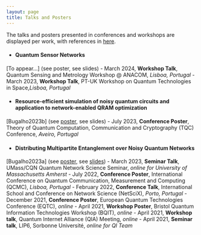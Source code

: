 ```yaml
---
layout: page
title: Talks and Posters
---
```


The talks and posters presented in conferences and workshops are displayed per work, with references in <a href='publications'>here</a>.

- #### Quantum Sensor Networks 
\[To appear...\] (see poster, see slides)
	- March 2024, **Workshop Talk**, Quantum Sensing and Metrology Workshop @ ANACOM, *Lisboa, Portugal*
	- March 2023, **Workshop Talk**, PT-UK Workshop on Quantum Technologies in Space,*Lisboa, Portugal*

- #### Resource-efficient simulation of noisy quantum circuits and application to network-enabled QRAM optimization 
\[Bugalho2023b\] (see <a href='attachments/PosterQRAM.pdf'>poster</a>, see slides)
	- July 2023, **Conference Poster**, Theory of Quantum Computation, Communication and Cryptography (TQC) Conference, *Aveiro, Portugal*

- #### Distributing Multipartite Entanglement over Noisy Quantum Networks 
\[Bugalho2023a\] (see <a href='attachments/PosterDistributing.pdf'>poster</a>, see <a href='attachments/SlidesDistributing.pdf'>slides</a>)
	- March 2023, **Seminar Talk**, UMass/CQN Quantum Network Science Seminar, *online for University of Massachusetts Amherst*
	- July 2022, **Conference Poster**, International Conference on Quantum Communication, Measurement and Computing (QCMC), *Lisboa, Portugal*
	- February 2022, **Conference Talk**, International School and Conference on Network Science (NetSciX), *Porto, Portugal*
	- December 2021, **Conference Poster**, European Quantum Technologies Conference (EQTC), *online*
	- April 2021, **Workshop Poster**, Bristol Quantum Information Technologies Workshop (BQIT), *online*
	- April 2021, **Workshop talk**, Quantum Internet Alliance (QIA) Meeting, *online*
	- April 2021, **Seminar talk**, LIP6, Sorbonne Université, *online for QI Team*
  